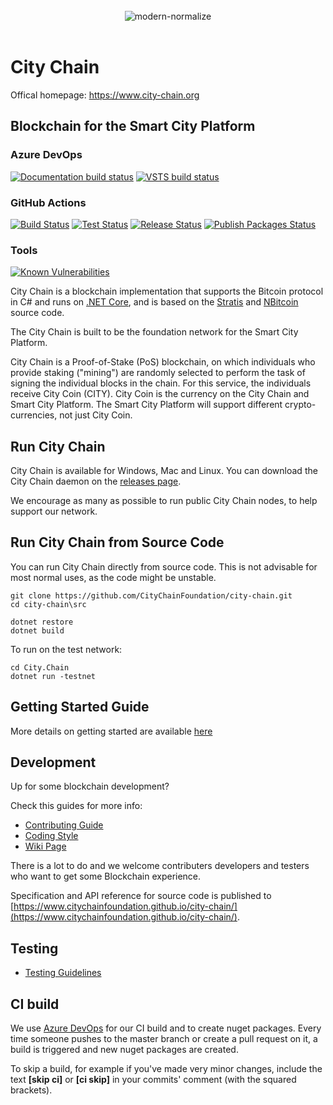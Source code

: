 <div align="center">
	<br>
  <img src="https://www.city-chain.org/images/logo/city-chain-gold-100x.png" alt="modern-normalize">
	<br>
	<br>
</div>

City Chain
===============

Offical homepage:
https://www.city-chain.org

Blockchain for the Smart City Platform
----------------------------

### Azure DevOps

[1]: https://dev.azure.com/citychain/city-chain/_apis/build/status/CityChainFoundation.city-chain
[2]: https://dev.azure.com/citychain/city-chain/_build/latest?definitionId=7
[3]: https://ci.appveyor.com/api/projects/status/xs9789ye8ulu29j3/branch/master?svg=true
[4]: https://ci.appveyor.com/project/citychain/city-chain

[![Documentation build status][3]][4] [![VSTS build status][1]][2]

### GitHub Actions

[5]: https://github.com/CityChainFoundation/city-chain/actions
[6]: https://github.com/CityChainFoundation/city-chain/workflows/Build/badge.svg
[7]: https://github.com/CityChainFoundation/city-chain/workflows/Test/badge.svg
[8]: https://github.com/CityChainFoundation/city-chain/workflows/Release/badge.svg
[9]: https://github.com/CityChainFoundation/city-chain/workflows/Publish/badge.svg

[![Build Status][6]][5] [![Test Status][7]][5] [![Release Status][8]][5] [![Publish Packages Status][9]][5]

 ### Tools

[![Known Vulnerabilities](https://snyk.io/test/github/CityChainFoundation/city-chain/badge.svg?targetFile=package.json)](https://snyk.io/test/github/CityChainFoundation/city-chain?targetFile=package.json)

City Chain is a blockchain implementation that supports the Bitcoin protocol in C# and runs on [.NET Core](https://dotnet.github.io/), 
and is based on the [Stratis](https://github.com/stratisproject) and [NBitcoin](https://github.com/MetacoSA/NBitcoin) source code.

The City Chain is built to be the foundation network for the Smart City Platform.

City Chain is a Proof-of-Stake (PoS) blockchain, on which individuals who provide staking ("mining") are randomly selected to perform the 
task of signing the individual blocks in the chain. For this service, the individuals receive City Coin (CITY). City Coin is the currency on the 
City Chain and Smart City Platform. The Smart City Platform will support different crypto-currencies, not just City Coin.

Run City Chain
------------------
City Chain is available for Windows, Mac and Linux. You can download the City Chain daemon on the [releases page](https://github.com/CityChainFoundation/city-chain/releases).

We encourage as many as possible to run public City Chain nodes, to help support our network.

Run City Chain from Source Code
------------------

You can run City Chain directly from source code. This is not advisable for most normal uses, as the code might be unstable.

```
git clone https://github.com/CityChainFoundation/city-chain.git
cd city-chain\src

dotnet restore
dotnet build
```

To run on the test network:
```
cd City.Chain
dotnet run -testnet
```

Getting Started Guide
-----------
More details on getting started are available [here](Documentation/getting-started.md)

Development
-----------
Up for some blockchain development?

Check this guides for more info:
* [Contributing Guide](Documentation/contributing.md)
* [Coding Style](Documentation/coding-style.md)
* [Wiki Page](https://stratisplatform.atlassian.net/wiki/spaces/WIKI/overview)

There is a lot to do and we welcome contributers developers and testers who want to get some Blockchain experience.

Specification and API reference for source code is published to [https://www.citychainfoundation.github.io/city-chain/](https://www.citychainfoundation.github.io/city-chain/).

Testing
-------
* [Testing Guidelines](Documentation/testing-guidelines.md)

CI build
-----------

We use [Azure DevOps](https://azure.microsoft.com/en-us/services/devops/) for our CI build and to create nuget packages.
Every time someone pushes to the master branch or create a pull request on it, a build is triggered and new nuget packages are created.

To skip a build, for example if you've made very minor changes, include the text **[skip ci]** or **[ci skip]** in your commits' comment (with the squared brackets).
